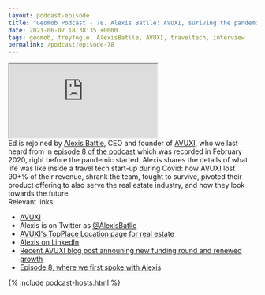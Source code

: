 ```yaml
--- 
layout: podcast-episode
title: "Geomob Podcast - 78. Alexis Batlle: AVUXI, suriving the pandemic"
date: 2021-06-07 18:38:35 +0000
tags: geomob, freyfogle, AlexisBatlle, AVUXI, traveltech, interview
permalink: /podcast/episode-78
---
```


<iframe class="castos-iframe-player" src="https://5e2e9055a029d5-78101471.castos.com/player/471258"></iframe>

<div class="pt20">
Ed is rejoined by <a href="https://twitter.com/AlexisBatlle">Alexis Battle</a>, CEO and founder of <a href="https://www.avuxi.com/">AVUXI</a>, who we last heard from in <a href="/podcast/episode-8">episode 8 of the podcast</a> which was recorded in February 2020, right before the pandemic started. Alexis shares the details of what life was like inside a travel tech start-up during Covid: how AVUXI lost 90+% of their revenue, shrank the team, fought to survive, pivoted their product offering to also serve the real estate industry, and how they look towards the future. 
</div>

<div class="pt20">
  Relevant links:
  <ul>
    <li class="pt10"><a href="https://www.avuxi.com">AVUXI</a></li>
    <li class="pt10">Alexis is on Twitter as <a href="https://twitter.com/AlexisBatlle">@AlexisBatlle</a></li>
    <li class="pt10"><a href="https://www.avuxi.com/topplace-location-page-real-estate">AVUXI's TopPlace Location page for real estate</a></li>    
    <li class="pt10"><a href="https://www.linkedin.com/in/alexisbatlle/">Alexis on LinkedIn</a></li>
    <li class="pt10"><a href="https://www.avuxi.com/blog/time-to-thrive-welcome-to-our-new-investors">Recent AVUXI blog post announing new funding round and renewed growth</a></li>
    <li class="pt10"><a href="https://thegeomob.com/podcast/episode-8">Episode 8, where we first spoke with Alexis</a></li>
  </ul>  
</div>

{% include podcast-hosts.html %}












